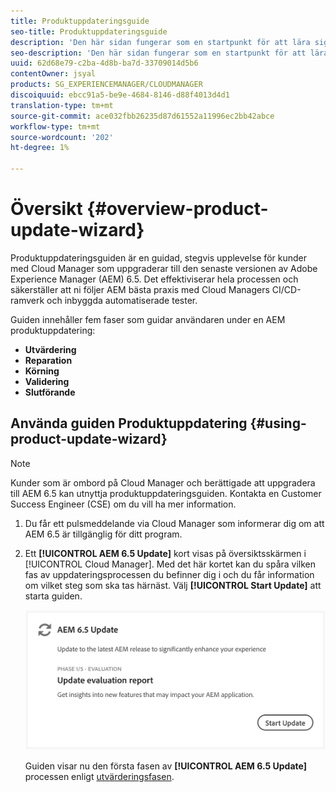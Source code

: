 ```yaml
---
title: Produktuppdateringsguide
seo-title: Produktuppdateringsguide
description: 'Den här sidan fungerar som en startpunkt för att lära sig produktuppdateringsguiden. '
seo-description: 'Den här sidan fungerar som en startpunkt för att lära sig produktuppdateringsguiden. '
uuid: 62d68e79-c2ba-4d8b-ba7d-33709014d5b6
contentOwner: jsyal
products: SG_EXPERIENCEMANAGER/CLOUDMANAGER
discoiquuid: ebcc91a5-be9e-4684-8146-d88f4013d4d1
translation-type: tm+mt
source-git-commit: ace032fbb26235d87d61552a11996ec2bb42abce
workflow-type: tm+mt
source-wordcount: '202'
ht-degree: 1%

---
```



# Översikt {#overview-product-update-wizard}

Produktuppdateringsguiden är en guidad, stegvis upplevelse för kunder med Cloud Manager som uppgraderar till den senaste versionen av Adobe Experience Manager (AEM) 6.5. Det effektiviserar hela processen och säkerställer att ni följer AEM bästa praxis med Cloud Managers CI/CD-ramverk och inbyggda automatiserade tester.

Guiden innehåller fem faser som guidar användaren under en AEM produktuppdatering:

* **Utvärdering**
* **Reparation**
* **Körning** 
* **Validering**
* **Slutförande**


## Använda guiden Produktuppdatering {#using-product-update-wizard}

>[!NOTE]
>
>Kunder som är ombord på Cloud Manager och berättigade att uppgradera till AEM 6.5 kan utnyttja produktuppdateringsguiden. Kontakta en Customer Success Engineer (CSE) om du vill ha mer information.

1. Du får ett pulsmeddelande via Cloud Manager som informerar dig om att AEM 6.5 är tillgänglig för ditt program.

1. Ett **[!UICONTROL AEM 6.5 Update]** kort visas på översiktsskärmen i [!UICONTROL Cloud Manager]. Med det här kortet kan du spåra vilken fas av uppdateringsprocessen du befinner dig i och du får information om vilket steg som ska tas härnäst. Välj **[!UICONTROL Start Update]** att starta guiden.

   ![](assets/Start-Update.png)

   Guiden visar nu den första fasen av **[!UICONTROL AEM 6.5 Update]** processen enligt [utvärderingsfasen](evaluation.md).
